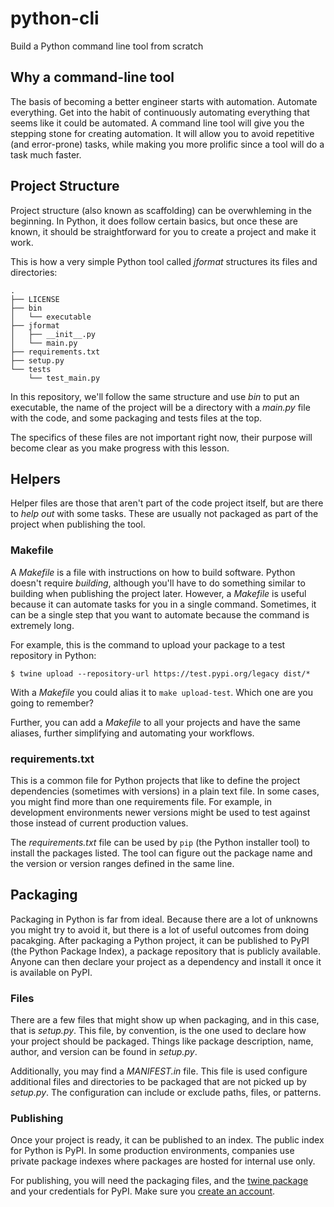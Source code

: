 # python-cli
Build a Python command line tool from scratch

## Why a command-line tool

The basis of becoming a better engineer starts with automation. Automate everything. Get into the habit of continuously automating everything that seems like it could be automated. A command line tool will give you the stepping stone for creating automation. It will allow you to avoid repetitive (and error-prone) tasks, while making you more prolific since a tool will do a task much faster.

## Project Structure

Project structure (also known as scaffolding) can be overwhleming in the beginning. In Python, it does follow certain basics, but once these are known, it should be straightforward for you to create a project and make it work.

This is how a very simple Python tool called _jformat_ structures its files and directories:

```
.
├── LICENSE
├── bin
│   └── executable
├── jformat
│   ├── __init__.py
│   └── main.py
├── requirements.txt
├── setup.py
└── tests
    └── test_main.py

```

In this repository, we'll follow the same structure and use _bin_ to put an executable, the name of the project will be a directory with a _main.py_ file with the code, and some packaging and tests files at the top.

The specifics of these files are not important right now, their purpose will become clear as you make progress with this lesson.

## Helpers

Helper files are those that aren't part of the code project itself, but are there to _help out_ with some tasks. These are usually not packaged as part of the project when publishing the tool.

### Makefile

A _Makefile_ is a file with instructions on how to build software. Python doesn't require _building_, although you'll have to do something similar to building when publishing the project later. However, a _Makefile_ is useful because it can automate tasks for you in a single command. Sometimes, it can be a single step that you want to automate because the command is extremely long.

For example, this is the command to upload your package to a test repository in Python:

```
$ twine upload --repository-url https://test.pypi.org/legacy dist/*
```

With a _Makefile_ you could alias it to `make upload-test`. Which one are you going to remember?

Further, you can add a _Makefile_ to all your projects and have the same aliases, further simplifying and automating your workflows.

### requirements.txt

This is a common file for Python projects that like to define the project dependencies (sometimes with versions) in a plain text file. In some cases, you might find more than one requirements file. For example, in development environments newer versions might be used to test against those instead of current production values.

The _requirements.txt_ file can be used by `pip` (the Python installer tool) to install the packages listed. The tool can figure out the package name and the version or version ranges defined in the same line.

## Packaging

Packaging in Python is far from ideal. Because there are a lot of unknowns you might try to avoid it, but there is a lot of useful outcomes from doing pacakging. After packaging a Python project, it can be published to PyPI (the Python Package Index), a package repository that is publicly available. Anyone can then declare your project as a dependency and install it once it is available on PyPI.


### Files

There are a few files that might show up when packaging, and in this case, that is _setup.py_. This file, by convention, is the one used to declare how your project should be packaged. Things like package description, name, author, and version can be found in _setup.py_.

Additionally, you may find a _MANIFEST.in_ file. This file is used configure additional files and directories to be packaged that are not picked up by _setup.py_. The configuration can include or exclude paths, files, or patterns.

### Publishing

Once your project is ready, it can be published to an index. The public index for Python is PyPI. In some production environments, companies use private package indexes where packages are hosted for internal use only.

For publishing, you will need the packaging files, and the [twine package](https://twine.readthedocs.io/en/stable/) and your credentials for PyPI. Make sure you [create an account](https://pypi.org/account/register/).
